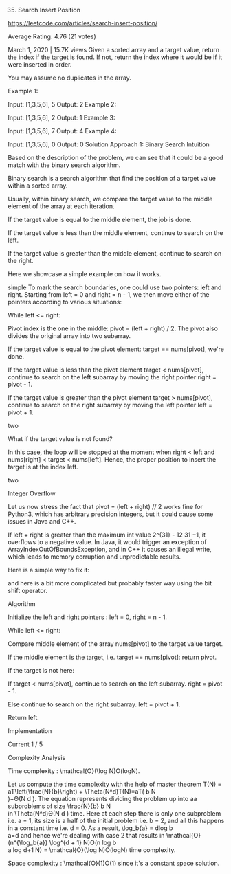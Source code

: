 35. Search Insert Position 
 
https://leetcode.com/articles/search-insert-position/

 
 

Average Rating: 4.76 (21 votes)

March 1, 2020  |  15.7K views
Given a sorted array and a target value, return the index if the target is found. If not, return the index where it would be if it were inserted in order.

You may assume no duplicates in the array.

Example 1:

Input: [1,3,5,6], 5
Output: 2
Example 2:

Input: [1,3,5,6], 2
Output: 1
Example 3:

Input: [1,3,5,6], 7
Output: 4
Example 4:

Input: [1,3,5,6], 0
Output: 0
Solution
Approach 1: Binary Search
Intuition

Based on the description of the problem, we can see that it could be a good match with the binary search algorithm.

Binary search is a search algorithm that find the position of a target value within a sorted array.

Usually, within binary search, we compare the target value to the middle element of the array at each iteration.

If the target value is equal to the middle element, the job is done.

If the target value is less than the middle element, continue to search on the left.

If the target value is greater than the middle element, continue to search on the right.

Here we showcase a simple example on how it works.

simple
To mark the search boundaries, one could use two pointers: left and right. Starting from left = 0 and right = n - 1, we then move either of the pointers according to various situations:

While left <= right:

Pivot index is the one in the middle: pivot = (left + right) / 2. The pivot also divides the original array into two subarray.

If the target value is equal to the pivot element: target == nums[pivot], we're done.

If the target value is less than the pivot element target < nums[pivot], continue to search on the left subarray by moving the right pointer right = pivot - 1.

If the target value is greater than the pivot element target > nums[pivot], continue to search on the right subarray by moving the left pointer left = pivot + 1.

two

What if the target value is not found?

In this case, the loop will be stopped at the moment when right < left and nums[right] < target < nums[left]. Hence, the proper position to insert the target is at the index left.

two

Integer Overflow

Let us now stress the fact that pivot = (left + right) // 2 works fine for Python3, which has arbitrary precision integers, but it could cause some issues in Java and C++.

If left + right is greater than the maximum int value 2^{31} - 12 
31
 −1, it overflows to a negative value. In Java, it would trigger an exception of ArrayIndexOutOfBoundsException, and in C++ it causes an illegal write, which leads to memory corruption and unpredictable results.

Here is a simple way to fix it:


and here is a bit more complicated but probably faster way using the bit shift operator.


Algorithm

Initialize the left and right pointers : left = 0, right = n - 1.

While left <= right:

Compare middle element of the array nums[pivot] to the target value target.

If the middle element is the target, i.e. target == nums[pivot]: return pivot.

If the target is not here:

If target < nums[pivot], continue to search on the left subarray. right = pivot - 1.

Else continue to search on the right subarray. left = pivot + 1.

Return left.

Implementation

Current
1 / 5

Complexity Analysis

Time complexity : \mathcal{O}(\log N)O(logN).

Let us compute the time complexity with the help of master theorem T(N) = aT\left(\frac{N}{b}\right) + \Theta(N^d)T(N)=aT( 
b
N
​	
 )+Θ(N 
d
 ). The equation represents dividing the problem up into aa subproblems of size \frac{N}{b} 
b
N
​	
  in \Theta(N^d)Θ(N 
d
 ) time. Here at each step there is only one subproblem i.e. a = 1, its size is a half of the initial problem i.e. b = 2, and all this happens in a constant time i.e. d = 0. As a result, \log_b{a} = dlog 
b
​	
 a=d and hence we're dealing with case 2 that results in \mathcal{O}(n^{\log_b{a}} \log^{d + 1} N)O(n 
log 
b
​	
 a
 log 
d+1
 N) = \mathcal{O}(\log N)O(logN) time complexity.

Space complexity : \mathcal{O}(1)O(1) since it's a constant space solution.